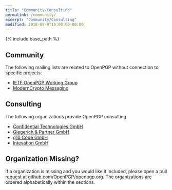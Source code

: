 ```yaml
---
title: "Community/Consulting"
permalink: /community/
excerpt: "Community/Consulting"
modified: 2018-08-9T15:00:00-00:00
---
```


{% include base_path %}

## Community
The following mailing lists are related to OpenPGP without connection to specific projects:

  * [IETF OpenPGP Working Group](https://www.ietf.org/mailman/listinfo/openpgp)
  * [ModernCrypto Messaging](https://moderncrypto.org/mailman/listinfo/messaging)

## Consulting
The following organizations provide OpenPGP consulting.

  * [Confidential Technologies GmbH](https://www.cotech.de/en/labs/?pk_campaign=openpgp.org)
  * [Giegerich & Partner GmbH](https://www.giepa.de/services/)
  * [g10 Code GmbH](https://g10code.com/)
  * [Intevation GmbH](https://intevation.de/)

## Organization Missing?
If a organization is missing and you would like it included, please open a pull request at [github.com/OpenPGP/openpgp.org](https://github.com/OpenPGP/openpgp.org).
The organizations are ordered alphabetically within the sections.
